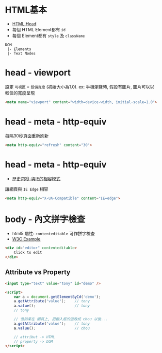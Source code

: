 # HTML基本

- [HTML Head](https://www.w3schools.com/html/html_head.asp)
- 每個 HTML Element都有 `id`
- 每個 Element都有 `style` 及 `className`


```
DOM
 |- Elements
 |- Text Nodes
```



# head - viewport

設定 `可視區` = `設備寬度` (初始大小為1.0). ex: 手機瀏覽時, 假設有圖片, 圖片可以以較佳的寬度呈現

```html
<meta name="viewport" content="width=device-width, initial-scale=1.0">
```



# head - meta - http-equiv

每隔30秒頁面重新刷新

```html
<meta http-equiv="refresh" content="30">
```



# head - meta - http-equiv

- [歷史包袱-與IE的相容模式](http://blog.darkthread.net/post-2016-05-26-x-ua-compatible-setting.aspx)

讓網頁與 `IE Edge` 相容

```html
<meta http-equiv="X-UA-Compatible" content="IE=edge">
```



# body - 內文拼字檢查

- html5 屬性: `contenteditable` 可作拼字檢查
- [W3C Example](https://www.w3schools.com/tags/tryit.asp?filename=tryhtml5_global_contenteditable)

```html
<div id="editor" contenteditable>
    Click to edit
</div>
```


## Attribute vs Property

```html
<input type="text" value="tony" id="demo" />

<script>
    var a = document.getElementById('demo');
    a.getAttribute('value');    // tony
    a.value();                  // tony
    // tony

    // 但如果在 網頁上, 把輸入框的值改成 chou 以後...
    a.getAttribute('value');    // tony
    a.value();                  // chou

    // attribut -> HTML
    // property -> DOM
</script>
```
